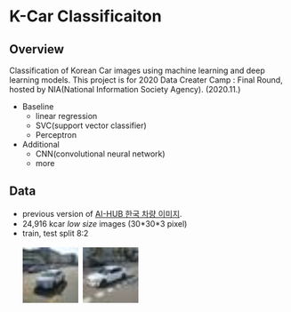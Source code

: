 # K-Car Classificaiton

## Overview

Classification of Korean Car images using machine learning and deep learning models.
This project is for 2020 Data Creater Camp : Final Round, hosted by NIA(National Information Society Agency). (2020.11.)

- Baseline
  - linear regression
  - SVC(support vector classifier)
  - Perceptron
- Additional
  - CNN(convolutional neural network)
  - more

## Data

- previous version of [AI-HUB 한국 차량 이미지](https://aihub.or.kr/aidata/13596).
- 24,916 kcar _low size_ images (30\*30\*3 pixel)
- train, test split 8:2<br><br>
  <img src="./data/Hyundai_AvanteMD_2015_10th_H330_V15.jpg" width="100" height="100">&nbsp;
  <img src="./data/Hyundai_GarndeurIG_2018_14th_H300_V30.jpg" width="100" height="100">
